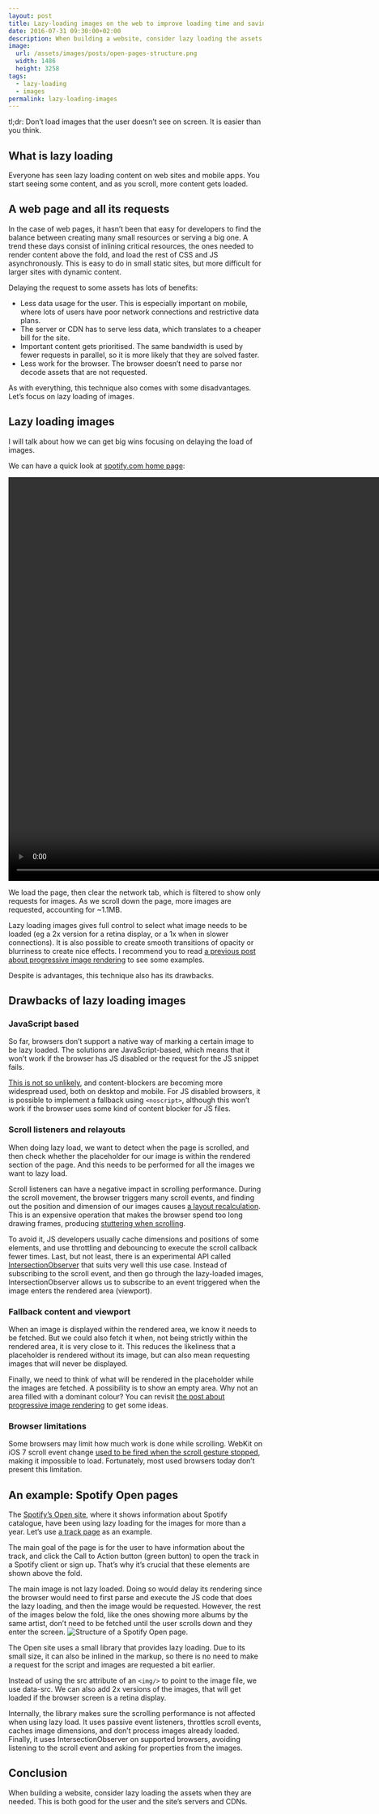 ```yaml
---
layout: post
title: Lazy-loading images on the web to improve loading time and saving bandwidth
date: 2016-07-31 09:30:00+02:00
description: When building a website, consider lazy loading the assets when they are needed. This post will focus in the specific case of lazy loading images.
image:
  url: /assets/images/posts/open-pages-structure.png
  width: 1486
  height: 3258
tags:
  - lazy-loading
  - images
permalink: lazy-loading-images
---
```


tl;dr: Don’t load images that the user doesn’t see on screen. It is easier than you think.

<!-- more -->
## What is lazy loading
Everyone has seen lazy loading content on web sites and mobile apps. You start seeing some content, and as you scroll, more content gets loaded.

## A web page and all its requests
In the case of web pages, it hasn’t been that easy for developers to find the balance between creating many small resources or serving a big one. A trend these days consist of inlining critical resources, the ones needed to render content above the fold, and load the rest of CSS and JS asynchronously. This is easy to do in small static sites, but more difficult for larger sites with dynamic content.

Delaying the request to some assets has lots of benefits:

- Less data usage for the user. This is especially important on mobile, where lots of users have poor network connections and restrictive data plans.
- The server or CDN has to serve less data, which translates to a cheaper bill for the site.
- Important content gets prioritised. The same bandwidth is used by fewer requests in parallel, so it is more likely that they are solved faster.
- Less work for the browser. The browser doesn’t need to parse nor decode assets that are not requested.

As with everything, this technique also comes with some disadvantages. Let’s focus on lazy loading of images.

## Lazy loading images
I will talk about how we can get big wins focusing on delaying the load of images.

We can have a quick look at [spotify.com home page](https://spotify.com/):

<video width="1194" height="798" controls src="/assets/images/posts/spotify-com-loading-images.webm">
  <source src="/assets/images/posts/spotify-com-loading-images.webm" type="video/webm">
  <source src="/assets/images/posts/spotify-com-loading-images.mp4" type="video/mp4">
</video>

We load the page, then clear the network tab, which is filtered to show only requests for images. As we scroll down the page, more images are requested, accounting for ~1.1MB.

Lazy loading images gives full control to select what image needs to be loaded (eg a 2x version for a retina display, or a 1x when in slower connections). It is also possible to create smooth transitions of opacity or blurriness to create nice effects. I recommend you to read [a previous post about progressive image rendering](/medium-image-progressive-loading-placeholder/) to see some examples.

Despite is advantages, this technique also has its drawbacks.

## Drawbacks of lazy loading images

### JavaScript based
So far, browsers don’t support a native way of marking a certain image to be lazy loaded. The solutions are JavaScript-based, which means that it won’t work if the browser has JS disabled or the request for the JS snippet fails.

[This is not so unlikely](https://gds.blog.gov.uk/2013/10/21/how-many-people-are-missing-out-on-javascript-enhancement/), and content-blockers are becoming more widespread used, both on desktop and mobile. For JS disabled browsers, it is possible to implement a fallback using `<noscript>`, although this won’t work if the browser uses some kind of content blocker for JS files.

### Scroll listeners and relayouts
When doing lazy load, we want to detect when the page is scrolled, and then check whether the placeholder for our image is within the rendered section of the page. And this needs to be performed for all the images we want to lazy load.

Scroll listeners can have a negative impact in scrolling performance. During the scroll movement, the browser triggers many scroll events, and finding out the position and dimension of our images causes [a layout recalculation](https://gist.github.com/paulirish/5d52fb081b3570c81e3a). This is an expensive operation that makes the browser spend too long drawing frames, producing [stuttering when scrolling](http://jankfree.org/).

To avoid it, JS developers usually cache dimensions and positions of some elements, and use throttling and debouncing to execute the scroll callback fewer times. Last, but not least, there is an experimental API called [IntersectionObserver](https://developers.google.com/web/updates/2016/04/intersectionobserver) that suits very well this use case. Instead of subscribing to the scroll event, and then go through the lazy-loaded images, IntersectionObserver allows us to subscribe to an event triggered when the image enters the rendered area (viewport).

### Fallback content and viewport
When an image is displayed within the rendered area, we know it needs to be fetched. But we could also fetch it when, not being strictly within the rendered area, it is very close to it. This reduces the likeliness that a placeholder is rendered without its image, but can also mean requesting images that will never be displayed.

Finally, we need to think of what will be rendered in the placeholder while the images are fetched. A possibility is to show an empty area. Why not an area filled with a dominant colour? You can revisit [the post about progressive image rendering](/medium-image-progressive-loading-placeholder/) to get some ideas.

### Browser limitations
Some browsers may limit how much work is done while scrolling. WebKit on iOS 7 scroll event change [used to be fired when the scroll gesture stopped](http://developer.telerik.com/featured/scroll-event-change-ios-8-big-deal/), making it impossible to load. Fortunately, most used browsers today don’t present this limitation.

## An example: Spotify Open pages
The [Spotify’s Open site](https://open.spotify.com/), where it shows information about Spotify catalogue, have been using lazy loading for the images for more than a year. Let’s use [a track page](https://open.spotify.com/track/7oSUp4yZ0FbuSvVmCxH2ty?noredir=1) as an example.

The main goal of the page is for the user to have information about the track, and click the Call to Action button (green button) to open the track in a Spotify client or sign up. That’s why it’s crucial that these elements are shown above the fold.

The main image is not lazy loaded. Doing so would delay its rendering since the browser would need to first parse and execute the JS code that does the lazy loading, and then the image would be requested. However, the rest of the images below the fold, like the ones showing more albums by the same artist, don’t need to be fetched until the user scrolls down and they enter the screen.
![Structure of a Spotify Open page.](/assets/images/posts/open-pages-structure.png)

The Open site uses a small library that provides lazy loading. Due to its small size, it can also be inlined in the markup, so there is no need to make a request for the script and images are requested a bit earlier.

Instead of using the src attribute of an `<img/>` to point to the image file, we use data-src. We can also add 2x versions of the images, that will get loaded if the browser screen is a retina display.

Internally, the library makes sure the scrolling performance is not affected when using lazy load. It uses passive event listeners,  throttles scroll events, caches image dimensions, and don’t process images already loaded. Finally, it uses IntersectionObserver on supported browsers, avoiding listening to the scroll event and asking for properties from the images.

## Conclusion
When building a website, consider lazy loading the assets when they are needed. This is both good for the user and the site’s servers and CDNs.
